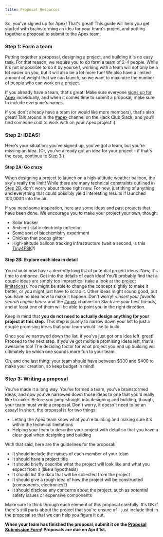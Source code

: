 ```yaml
---
title: Proposal Resources
---
```


So, you've signed up for Apex! That's great! This guide will help you get
started with brainstorming an idea for your team's project and putting together
a proposal to submit to the Apex team.

### Step 1: Form a team

Putting together a proposal, designing a project, and building it is no easy
task. For that reason, we require you to do form a team of 2-4 people. While it's not impossible to do it by yourself, working with a team
will not only be a lot easier on you, but it will also be a lot more fun! We also have a limited amount of weight that we can launch, so we want to maximize the number of people who can work on a project. 

If you already have a team, that's great! Make sure everyone
[signs up for Apex](https://forms.hackclub.com/apex) individually, and when it
comes time to submit a proposal, make sure to include everyone's names.

If you don't already have a team (or would like more members), that's also
great! Talk around in the [#apex](https://apex.hackclub.com/slack-apex) channel
on the Hack Club Slack, and you'll find someone cool to work with on your Apex
project :)

### Step 2: IDEAS!

Here's your situation: you've signed up, you've got a team, but you're missing
an idea. (Or, you've already got an idea for your project - if that's the case,
continue to [Step 3](#step-3-writing-a-proposal).)

#### Step 2A: Go crazy

When designing a project to launch on a high-altitude weather balloon, the sky's
really the limit! While there are many technical constraints outlined in
[Step 2B](#step-2b-http-420-enhance-your-calm), don't worry about those right
now. For now, just thing of anything and everything that could possibly yield
interesting results if launched 100,000ft into the air.

If you need some inspiration, here are some ideas and past projects that have been done. We encourage
you to make your project your own, though:

- Solar tracker
- Ambient static electricity collector
- Some sort of biochemistry experiment
- Chicken that poops glitter 
- High-altitude balloon tracking infrastructure (wait a second, is this [Tiny4FSK](https://github.com/New-England-Weather-Balloon-Society/Tiny4FSK)?)

#### Step 2B: Explore each idea in detail

You should now have a decently long list of potential project ideas. Now, it's
time to _enhance_. Get into the details of each idea! You'll probably find that
a couple ideas are simply too impractical (take a look at the
[project limitations](/resources/limitations)). You might be able to change the
concept slightly to make it better, or you might just have to scrap it. Other
ideas might sound good, but you have no idea how to make it happen. Don't worry!
_\<insert your favorite search engine here\>_ and the
[#apex](https://apex.hackclub.com/slack-apex) channel on Slack are your best
friends, and at least one of them will be able to point you in the right
direction.

Keep in mind that **you do not need to actually design anything for your project
at this step.** This step is purely to narrow down your list to just a couple
promising ideas that your team would like to build.

Once you've narrowed down the list, if you've just got one idea left, great!
Proceed to the next step. If you've got multiple promising ideas left, that's
awesome too! The deciding factor for what project you end up building will
ultimately be which one sounds more fun to your team.

Oh, and one last thing: your team should have between $300 and $400 to make your creation, so keep budget in mind!

### Step 3: Writing a proposal

You've made it a long way. You've formed a team, you've brainstormed ideas, and
now you've narrowed down those ideas to one that you'd really like to make.
Before you jump straight into designing and building, though, your team must
write a proposal. Don't worry, it doesn't need to be an essay! In short, the
proposal is for two things:

- Letting the Apex team know what you're building and making sure it's within
  the technical limitations
- Helping your team to describe your project with detail so that you have a
  clear goal when designing and building

With that said, here are the guidelines for the proposal:

- It should include the names of each member of your team
- It should have a project title
- It should briefly describe what the project will look like and what you expect
  from it (like a hypothesis)
- It should list the data that will be collected from the project
- It should give a rough idea of how the project will be constructed
  (components, electronics?)
- It should disclose any concerns about the project, such as potential safety
  issues or expensive components

Make sure to think through each element of this proposal carefully. It's OK if
there's still parts about the project that you're unsure of - just include that
in the proposal so that we can help you figure it out.

<!--
TODO: add example proposal?
-->

**When your team has finished the proposal, submit it on the
[Proposal Submission Form](https://forms.hackclub.com/submit-apex-proposal)! Proposals are
due on April 1st.**
